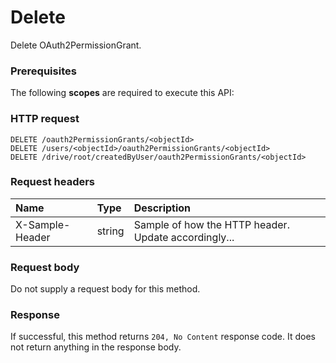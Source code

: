 # Delete

Delete OAuth2PermissionGrant.
### Prerequisites
The following **scopes** are required to execute this API: 
### HTTP request
<!-- { "blockType": "ignored" } -->
```http
DELETE /oauth2PermissionGrants/<objectId>
DELETE /users/<objectId>/oauth2PermissionGrants/<objectId>
DELETE /drive/root/createdByUser/oauth2PermissionGrants/<objectId>

```
### Request headers
| Name       | Type | Description|
|:---------------|:--------|:----------|
| X-Sample-Header  | string  | Sample of how the HTTP header. Update accordingly...|

### Request body
Do not supply a request body for this method.


### Response
If successful, this method returns `204, No Content` response code. It does not return anything in the response body.


<!-- uuid: bac9f474-3bd9-4357-b684-95d6c83971ec
2015-10-16 09:34:55 UTC -->
<!-- {
  "type": "#page.annotation",
  "description": "Delete",
  "keywords": "",
  "section": "documentation",
  "tocPath": ""
}-->